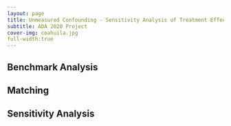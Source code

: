 ```yaml
---
layout: page
title: Unmeasured Confounding - Sensitivity Analysis of Treatment Effect
subtitle: ADA 2020 Project
cover-img: coahuila.jpg
full-width:true
---
```


## Benchmark Analysis

## Matching

## Sensitivity Analysis
